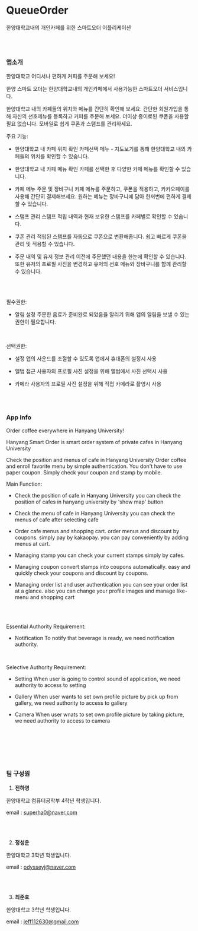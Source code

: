 # QueueOrder
한양대학교내의 개인카페를 위한 스마트오더 어플리케이션

<br>
<br>

### 앱소개

한양대학교 어디서나 편하게 커피를 주문해 보세요!

한양 스마트 오더는 한양대학교내의 개인카페에서 사용가능한 스마트오더 서비스입니다.

한양대학교 내의 카페들의 위치와  메뉴를 간단히 확인해 보세요.
간단한 회원가입을 통해 자신의 선호메뉴를 등록하고 커피를 주문해 보세요.
더이상 종이로된 쿠폰을 사용할 필요 없습니다. 모바일로 쉽게 쿠폰과 스탬프를 관리하세요.


주요 기능:
- 한양대학교 내 카페 위치 확인
카페선택 메뉴 - 지도보기를 통해 한양대학교 내의 카페들의 위치를 확인할 수 있습니다.

- 한양대학교 내 카페 메뉴 확인
카페를 선택한 후 다양한 카페 메뉴를 확인할 수 있습니다.

- 카페 메뉴 주문 및 장바구니
카페 메뉴를 주문하고, 쿠폰을 적용하고, 카카오페이를 사용해 간단히 결제해보세요. 원하는 메뉴는 장바구니에 담아 한꺼번에 편하게 결제할 수 있습니다.

- 스탬프 관리
스탬프 적립 내역과 현재 보유한 스탬프를 카페별로 확인할 수 있습니다.

- 쿠폰 관리
적립된 스탬프를 자동으로 쿠폰으로 변환해줍니다. 쉽고 빠르게 쿠폰을 관리 및 적용할 수 있습니다.

- 주문 내역 및 유저 정보 관리
이전에 주문했던 내용을 한눈에 확인할 수 있습니다. 또한 유저의 프로필 사진을 변경하고 유저의 선호 메뉴와 장바구니를 함께 관리할 수 있습니다.


<br>
<br>

필수권한:
- 알림 설정
주문한 음료가 준비완료 되었음을 알리기 위해 앱의 알림을 보낼 수 있는 권한이 필요합니다.

<br>

선택권한:
- 설정
앱의 사운드를 조절할 수 있도록 앱에서 휴대폰의 설정시 사용

- 앨범 접근
사용자의 프로필 사진 설정을 위해 앨범에서 사진 선택시 사용

- 카메라
사용자의 프로필 사진 설정을 위해 직접 카메라로 촬영시 사용

<br>
<br>

### App Info

Order coffee everywhere in Hanyang University!

Hanyang Smart Order is smart order system of private cafes in Hanyang University

Check the position and menus of cafe in Hanyang University
Order coffee and enroll favorite menu by simple authentication.
You don't have to use paper coupon. Simply check your coupon and stamp by mobile.

Main Function:
- Check the position of cafe in Hanyang University
you can check the position of cafes in hanyang university by 'show map' button


- Check the menu of cafe in Hanyang University
you can check the menus of cafe after selecting cafe

- Order cafe menus and shopping cart.
order menus and discount by coupons. simply pay by kakaopay. you can pay conveniently by adding menus at cart.


- Managing stamp
you can check your current stamps simply by cafes.

- Managing coupon
convert stamps into coupons automatically. easy and quickly check your coupons and discount by coupons.

- Managing order list and user authentication
you can see your order list at a glance. also you can change your profile images and manage like-menu and shopping cart


<br>
<br>


Essential Authority Requirement:
- Notification 
To notify that beverage is ready, we need notification authority.

<br>

Selective Authority Requirement:
- Setting
When user is going to control sound of application, we need authority to access to setting

- Gallery
When user wants to set own profile picture by pick up from gallery, we need authority to access to gallery

- Camera
When user wnats to set own profile picture by taking picture, we need authority to access to camera

<br>
<br>
<br>
<br>
<br>

### 팀 구성원

1. **전하영**

 한양대학교 컴퓨터공학부 4학년 학생입니다.

 email : superha0@naver.com


<br><br>

2. **정성운**

 한양대학교 3학년 학생입니다.

 email : odysseyj@naver.com

<br></br>

3. **최준호**

 한양대학교 3학년 학생입니다.

 email : jeff112630@gmail.com

